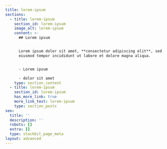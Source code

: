 ```yaml
---
title: lorem-ipsum
sections:
  - title: lorem-ipsum
    section_id: lorem-ipsum
    image_alt: lorem-ipsum
    content: >-
      ## Lorem ipsum


      Lorem ipsum dolor sit amet, **consectetur adipiscing elit**, sed do
      eiusmod tempor incididunt ut labore et dolore magna aliqua.


      - Lorem ipsum

      - dolor sit amet
    type: section_content
  - title: lorem-ipsum
    section_id: lorem-ipsum
    has_more_link: true
    more_link_text: lorem-ipsum
    type: section_posts
seo:
  title: ''
  description: ''
  robots: []
  extra: []
  type: stackbit_page_meta
layout: advanced
---
```

